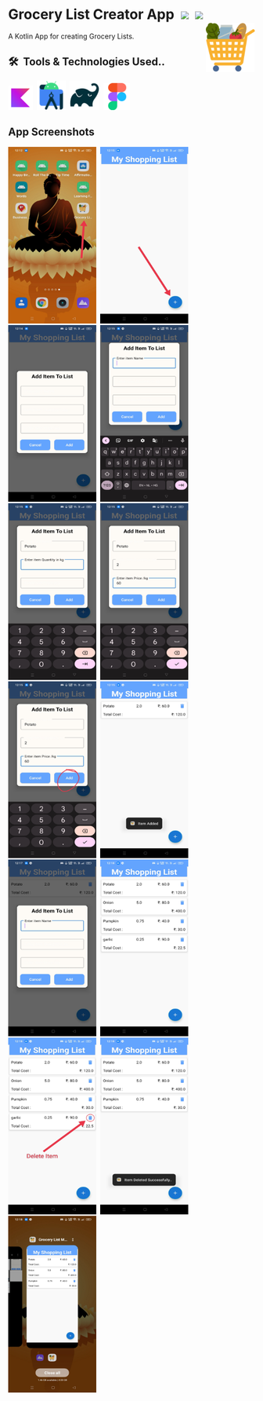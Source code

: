 # Grocery List Creator App &nbsp;![](https://img.shields.io/badge/-Kotlin-blue?style=flat&logo=kotlin&logoColor=black)&nbsp; ![](https://img.shields.io/badge/-Android_Studio-darkred?style=flat&logo=Android&logoColor=black)&nbsp; <img src="https://github.com/AnshSinghSonkhia/Grocery-List-Creator-App/blob/master/app/src/main/res/drawable-v24/grocerycart.png" title="Business Maps App Logo" alt="Business Maps App Logo" width="100" height="100" align="right"/>&nbsp;
A Kotlin App for creating Grocery Lists.


## 🛠 &nbsp;Tools & Technologies Used..

<img src="https://github.com/devicons/devicon/blob/master/icons/kotlin/kotlin-original.svg" title="Kotlin" alt="Kotlin" width="50" height="50"/>&nbsp;
<a href="https://g.dev/AnshSinghSonkhia"><img src="https://github.com/devicons/devicon/blob/master/icons/androidstudio/androidstudio-original.svg" title="AndroidStudio"  alt="AndroidStudio" width="60" height="60"/></a>&nbsp;
<img src="https://github.com/devicons/devicon/blob/master/icons/gradle/gradle-plain.svg" title="Gradle"  alt="Gradle" width="60" height="60"/>&nbsp;
<img src="https://github.com/devicons/devicon/blob/master/icons/figma/figma-original.svg" title="Figma" alt="Figma" width="55" height="55"/>&nbsp;


## App Screenshots

<img src="https://github.com/AnshSinghSonkhia/Grocery-List-Creator-App/blob/main/Screenshots/1.jpg" title="1"  alt="1" width="180" height="360"/>&nbsp;
<img src="https://github.com/AnshSinghSonkhia/Grocery-List-Creator-App/blob/main/Screenshots/2.jpg" title="2"  alt="2" width="180" height="360"/>&nbsp;
<img src="https://github.com/AnshSinghSonkhia/Grocery-List-Creator-App/blob/main/Screenshots/3.jpg" title="3"  alt="3" width="180" height="360"/>&nbsp;
<img src="https://github.com/AnshSinghSonkhia/Grocery-List-Creator-App/blob/main/Screenshots/4.jpg" title="4"  alt="4" width="180" height="360"/>&nbsp;
<img src="https://github.com/AnshSinghSonkhia/Grocery-List-Creator-App/blob/main/Screenshots/5.jpg" title="5"  alt="5" width="180" height="360"/>&nbsp;
<img src="https://github.com/AnshSinghSonkhia/Grocery-List-Creator-App/blob/main/Screenshots/6.jpg" title="6"  alt="6" width="180" height="360"/>&nbsp;
<img src="https://github.com/AnshSinghSonkhia/Grocery-List-Creator-App/blob/main/Screenshots/7.jpg" title="7"  alt="7" width="180" height="360"/>&nbsp;
<img src="https://github.com/AnshSinghSonkhia/Grocery-List-Creator-App/blob/main/Screenshots/8.jpg" title="8"  alt="8" width="180" height="360"/>&nbsp;
<img src="https://github.com/AnshSinghSonkhia/Grocery-List-Creator-App/blob/main/Screenshots/9.jpg" title="9"  alt="9" width="180" height="360"/>&nbsp;
<img src="https://github.com/AnshSinghSonkhia/Grocery-List-Creator-App/blob/main/Screenshots/10.jpg" title="10"  alt="10" width="180" height="360"/>&nbsp;
<img src="https://github.com/AnshSinghSonkhia/Grocery-List-Creator-App/blob/main/Screenshots/11.jpg" title="11"  alt="11" width="180" height="360"/>&nbsp;
<img src="https://github.com/AnshSinghSonkhia/Grocery-List-Creator-App/blob/main/Screenshots/12.jpg" title="12"  alt="12" width="180" height="360"/>&nbsp;
<img src="https://github.com/AnshSinghSonkhia/Grocery-List-Creator-App/blob/main/Screenshots/13.jpg" title="13"  alt="13" width="180" height="360"/>&nbsp;
